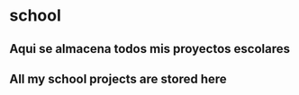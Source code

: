 # school
## Aqui se almacena todos mis proyectos escolares
## All my school projects are stored here
